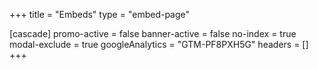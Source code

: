 +++
title = "Embeds"
type = "embed-page"

[cascade]
promo-active = false
banner-active = false
no-index = true
modal-exclude = true
googleAnalytics = "GTM-PF8PXH5G"
headers = []
+++
